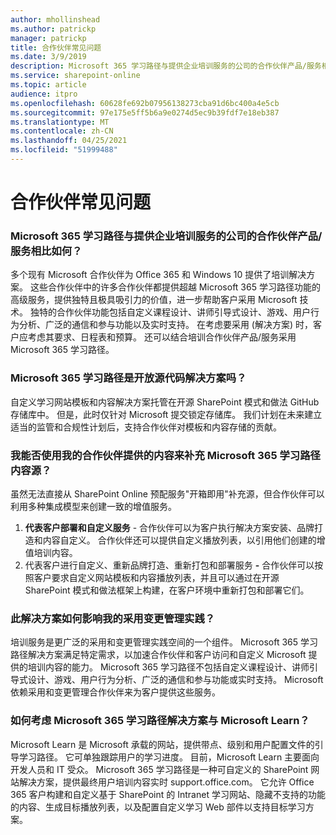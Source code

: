 ```yaml
---
author: mhollinshead
ms.author: patrickp
manager: patrickp
title: 合作伙伴常见问题
ms.date: 3/9/2019
description: Microsoft 365 学习路径与提供企业培训服务的公司的合作伙伴产品/服务相比如何？
ms.service: sharepoint-online
ms.topic: article
audience: itpro
ms.openlocfilehash: 60628fe692b07956138273cba91d6bc400a4e5cb
ms.sourcegitcommit: 97e175e5ff5b6a9e0274d5ec9b39fdf7e18eb387
ms.translationtype: MT
ms.contentlocale: zh-CN
ms.lasthandoff: 04/25/2021
ms.locfileid: "51999488"
---
```

# <a name="partner-frequently-asked-questions"></a>合作伙伴常见问题

### <a name="how-does-microsoft-365-learning-pathways-compare-to-partner-offerings-from-companies-that-provide-enterprise-training-services"></a>Microsoft 365 学习路径与提供企业培训服务的公司的合作伙伴产品/服务相比如何？
多个现有 Microsoft 合作伙伴为 Office 365 和 Windows 10 提供了培训解决方案。 这些合作伙伴中的许多合作伙伴都提供超越 Microsoft 365 学习路径功能的高级服务，提供独特且极具吸引力的价值，进一步帮助客户采用 Microsoft 技术。 独特的合作伙伴功能包括自定义课程设计、讲师引导式设计、游戏、用户行为分析、广泛的通信和参与功能以及实时支持。 在考虑要采用 (解决方案) 时，客户应考虑其要求、日程表和预算。 还可以结合培训合作伙伴产品/服务采用 Microsoft 365 学习路径。
 
### <a name="is-microsoft-365-learning-pathways-an-open-source-solution"></a>Microsoft 365 学习路径是开放源代码解决方案吗？
自定义学习网站模板和内容解决方案托管在开源 SharePoint 模式和做法 GitHub 存储库中。 但是，此时仅针对 Microsoft 提交锁定存储库。 我们计划在未来建立适当的监管和合规性计划后，支持合作伙伴对模板和内容存储的贡献。  

### <a name="can-i-supplement-the-microsoft-365-learning-pathways-content-feed-with-my-partner-provided-content"></a>我能否使用我的合作伙伴提供的内容来补充 Microsoft 365 学习路径内容源？ 
虽然无法直接从 SharePoint Online 预配服务"开箱即用"补充源，但合作伙伴可以利用多种集成模型来创建一致的增值服务。

1. **代表客户部署和自定义服务** - 合作伙伴可以为客户执行解决方案安装、品牌打造和内容自定义。 合作伙伴还可以提供自定义播放列表，以引用他们创建的增值培训内容。 
2. 代表客户进行自定义、重新品牌打造、重新打包和部署服务 **-** 合作伙伴可以按照客户要求自定义网站模板和内容播放列表，并且可以通过在开源 SharePoint 模式和做法框架上构建，在客户环境中重新打包和部署它们。 

### <a name="how-does-this-solution-affect-my-adoption-change-management-practice"></a>此解决方案如何影响我的采用变更管理实践？ 
培训服务是更广泛的采用和变更管理实践空间的一个组件。 Microsoft 365 学习路径解决方案满足特定需求，以加速合作伙伴和客户访问和自定义 Microsoft 提供的培训内容的能力。 Microsoft 365 学习路径不包括自定义课程设计、讲师引导式设计、游戏、用户行为分析、广泛的通信和参与功能或实时支持。 Microsoft 依赖采用和变更管理合作伙伴来为客户提供这些服务。 

### <a name="how-should-i-think-of-the-microsoft-365-learning-pathways-solution-with-respect-to-microsoft-learn"></a>如何考虑 Microsoft 365 学习路径解决方案与 Microsoft Learn？
Microsoft Learn 是 Microsoft 承载的网站，提供带点、级别和用户配置文件的引导学习路径。 它可单独跟踪用户的学习进度。 目前，Microsoft Learn 主要面向开发人员和 IT 受众。 Microsoft 365 学习路径是一种可自定义的 SharePoint 网站解决方案，提供最终用户培训内容实时 support.office.com。 它允许 Office 365 客户构建和自定义基于 SharePoint 的 Intranet 学习网站、隐藏不支持的功能的内容、生成目标播放列表，以及配置自定义学习 Web 部件以支持目标学习方案。
